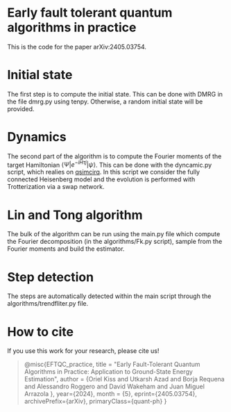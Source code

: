 # Early fault tolerant quantum algorithms in practice
 
This is the code for the paper arXiv:2405.03754. 

# Initial state

The first step is to compute the initial state. This can be done with DMRG in the file dmrg.py using tenpy. Otherwise, a random initial state will be provided. 

# Dynamics

The second part of the algorithm is to compute the Fourier moments of the target Hamiltonian $\langle \Psi|e^{-iH\tau j}|\psi\rangle$. This can be done with the dyncamic.py script, which realies on [qsimcirq](https://quantumai.google/qsim/tutorials/qsimcirq). In this script we consider the fully connected Heisenberg model and the evolution is performed with Trotterization via a swap network. 

# Lin and Tong algorithm

The bulk of the algorithm can be run using the main.py file which compute the Fourier decomposition (in the algorithms/Fk.py script), sample from the Fourier moments and build the estimator.

# Step detection

The steps are automatically detected within the main script through the algorithms/trendfliter.py file. 

# How to cite 

If you use this work for your research, please cite us! 

> @misc{EFTQC_practice,
title = "Early Fault-Tolerant Quantum Algorithms in Practice: Application to Ground-State Energy Estimation",
author = {Oriel Kiss and Utkarsh Azad and Borja Requena and Alessandro Roggero and David Wakeham and Juan Miguel Arrazola },
     year={2024},
month = {5},
      eprint={2405.03754},
      archivePrefix={arXiv},
      primaryClass={quant-ph}
}
